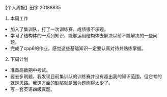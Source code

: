 【个人周报】田宇 20188835
1. 本周工作
- 加入了集训队，打了一次训练赛，成绩很不乐观。
- 学习了结构体的一系列知识，能够运用结构体去解决以前不能解决的一些问题。
- 完成了cpp6的作业，感觉这些基础知识一定要认真对待并熟练掌握。
2. 下周计划
- 准备高数期中考试。
- 要去多刷题，我发现目前集训队的训练赛并没有超出我的知识范围，但它考的就是思路。我这方面的缺陷就是因为题刷得太少了。
- 写一套英语四级真题。
